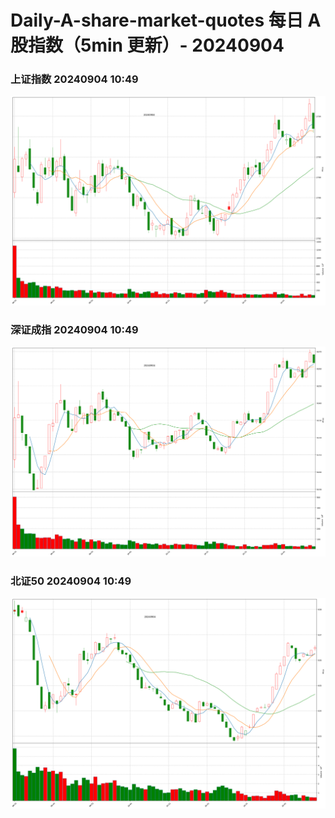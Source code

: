 
# Daily-A-share-market-quotes 每日 A 股指数（5min 更新）- 20240904

### 上证指数 20240904 10:49
![](./fig/2024/9/20240904-sh000001.png)

### 深证成指 20240904 10:49
![](./fig/2024/9/20240904-sz399001.png)

### 北证50 20240904 10:49
![](./fig/2024/9/20240904-bj899050.png)
